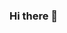 ### Hi there 👋

<!--I love Java too-->

<!-- [![Gray's GitHub stats](https://github-readme-stats.vercel.app/api?username=GrayOrion&hide=stars,prs,contribs,issues&theme=cobalt)](https://github.com/anuraghazra/github-readme-stats)-->

<!--
**GrayOrion/GrayOrion** is a ✨ _special_ ✨ repository because its `README.md` (this file) appears on your GitHub profile.

Here are some ideas to get you started:

- 🔭 I’m currently working on ...
- 🌱 I’m currently learning ...
- 👯 I’m looking to collaborate on ...
- 🤔 I’m looking for help with ...
- 💬 Ask me about ...
- 📫 How to reach me: ...
- 😄 Pronouns: ...
- ⚡ Fun fact: ...
-->
